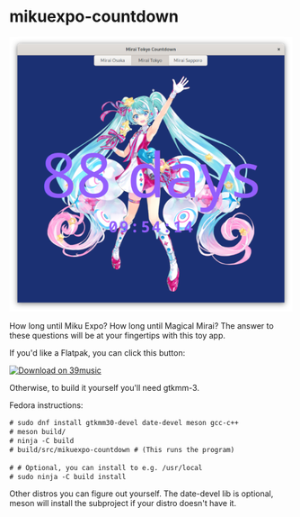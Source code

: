 # mikuexpo-countdown

![screenshot](screenshots/screenshot.png)

How long until Miku Expo? How long until Magical Mirai? The answer to these
questions will be at your fingertips with this toy app.

If you'd like a Flatpak, you can click this button:

<a href='https://flatpak.39music.dance/repo/stable/appstream/dance._39music.MikuExpoCountdown.flatpakref'><img height='51' alt='Download on 39music' src='https://flatpak.39music.dance/repo/stable/appstream/39music-badge.png'/></a>


Otherwise, to build it yourself you'll need gtkmm-3.

Fedora instructions:
```
# sudo dnf install gtkmm30-devel date-devel meson gcc-c++
# meson build/
# ninja -C build
# build/src/mikuexpo-countdown # (This runs the program)

# # Optional, you can install to e.g. /usr/local
# sudo ninja -C build install
```

Other distros you can figure out yourself. The date-devel lib is optional, meson
will install the subproject if your distro doesn't have it.
